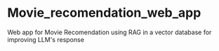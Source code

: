 # Movie_recomendation_web_app
Web app for Movie Recomendation using RAG in a vector database for improving LLM's response
